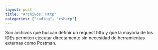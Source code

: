 ```yaml
---
layout: post
title: "Archivos: Http"
categories: ["coding", "csharp"]
---
```

Son archivos que buscan definir un request http y que la mayoría de los IDEs <!--more-->permiten ejecutar directamente sin necesidad de herramientas externas como Postman.
